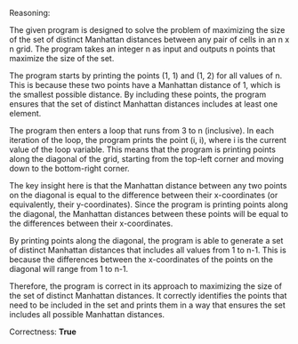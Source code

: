 Reasoning:

The given program is designed to solve the problem of maximizing the size of the set of distinct Manhattan distances between any pair of cells in an n x n grid. The program takes an integer n as input and outputs n points that maximize the size of the set.

The program starts by printing the points (1, 1) and (1, 2) for all values of n. This is because these two points have a Manhattan distance of 1, which is the smallest possible distance. By including these points, the program ensures that the set of distinct Manhattan distances includes at least one element.

The program then enters a loop that runs from 3 to n (inclusive). In each iteration of the loop, the program prints the point (i, i), where i is the current value of the loop variable. This means that the program is printing points along the diagonal of the grid, starting from the top-left corner and moving down to the bottom-right corner.

The key insight here is that the Manhattan distance between any two points on the diagonal is equal to the difference between their x-coordinates (or equivalently, their y-coordinates). Since the program is printing points along the diagonal, the Manhattan distances between these points will be equal to the differences between their x-coordinates.

By printing points along the diagonal, the program is able to generate a set of distinct Manhattan distances that includes all values from 1 to n-1. This is because the differences between the x-coordinates of the points on the diagonal will range from 1 to n-1.

Therefore, the program is correct in its approach to maximizing the size of the set of distinct Manhattan distances. It correctly identifies the points that need to be included in the set and prints them in a way that ensures the set includes all possible Manhattan distances.

Correctness: **True**